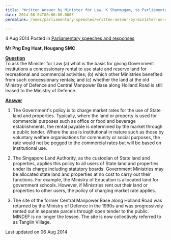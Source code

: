 ```yaml
---
title: 'Written Answer by Minister for Law, K Shanmugam, to Parliamentary Question on concessionary rental for use of State Land'
date: 2014-08-04T00:00:00.000Z
permalink: /news/parliamentary-speeches/written-answer-by-minister-on-state-land-concessionary-rentals

---
```




4 Aug 2014 Posted in [Parliamentary speeches and responses](/news/parliamentary-speeches) 

**Mr Png Eng Huat, Hougang SMC**

**<u>Question</u>**  
To ask the Minister for Law (a) what is the basis for giving Government institutions a concessionary rental to use state and reserve land for recreational and commercial activities; (b) which other Ministries benefited from such concessionary rentals; and (c) whether the land at the old Ministry of Defence and Central Manpower Base along Holland Road is still leased to the Ministry of Defence.
 
 
**<u>Answer</u>**
1. The Government's policy is to charge market rates for the use of State land and properties. Typically, where the land or property is used for commercial purposes such as office or food and beverage establishments, the rental payable is determined by the market through a public tender. Where the use is institutional in nature such as those by voluntary welfare organisations for community or social purposes, the rate would not be pegged to the commercial rates but will be based on institutional use. 
 
2. The Singapore Land Authority, as the custodian of State land and properties, applies this policy to all users of State land and properties under its charge including statutory boards. Government Ministries may be allocated state land and properties at no cost to carry out their functions. For example, the Ministry of Education is allocated land for government schools. However, if Ministries rent out their land or properties to other users, the policy of charging market rate applies. 
 
3. The site of the former Central Manpower Base along Holland Road was returned by the Ministry of Defence in the 1990s and was progressively rented out in separate parcels through open tender to the public. MINDEF is no longer the lessee. The site is now collectively referred to as Tanglin Village.
 


<p class="right-side-updated">Last updated on 06 Aug 2014</p> 
